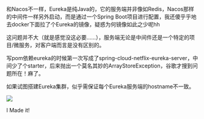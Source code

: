
和Nacos不一样，Eureka是纯Java的，它的服务端并非像如Redis，Nacos那样的中间件一样另外启动，而是通过一个Spring Boot项目进行配置，我还傻乎乎地去docker下面拉了个Eureka的镜像，疑惑为何镜像如此之少呢hh

这问题并不大（就是感觉没这必要……），服务端无论是中间件还是一个特定的项目/微服务，对客户端而言是没有区别的。

写pom依赖eureka的时候第一次写成了spring-cloud-netflix-eureka-server，中间少了个starter，后来抛出一个莫名其妙的ArrayStoreException，谷歌才搜到问题所在！麻了。

如果试图搭建Eureka集群，似乎需保证每个Eureka服务端的hostname不一致。

![](https://image-table.oss-cn-beijing.aliyuncs.com/20220123004743.png)
      
I Made it!